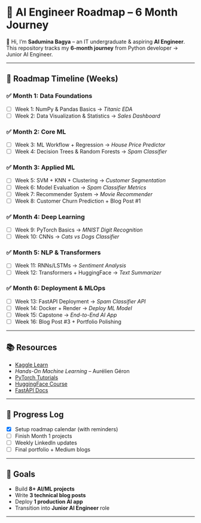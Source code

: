 # 🚀 AI Engineer Roadmap – 6 Month Journey

👋 Hi, I’m **Sadumina Bagya** – an IT undergraduate & aspiring **AI Engineer**.  
This repository tracks my **6-month journey** from Python developer → Junior AI Engineer.  

---

## 📅 Roadmap Timeline (Weeks)

### ✅ Month 1: Data Foundations
- [ ] Week 1: NumPy & Pandas Basics → *Titanic EDA*  
- [ ] Week 2: Data Visualization & Statistics → *Sales Dashboard*  

### ✅ Month 2: Core ML
- [ ] Week 3: ML Workflow + Regression → *House Price Predictor*  
- [ ] Week 4: Decision Trees & Random Forests → *Spam Classifier*  

### ✅ Month 3: Applied ML
- [ ] Week 5: SVM + KNN + Clustering → *Customer Segmentation*  
- [ ] Week 6: Model Evaluation → *Spam Classifier Metrics*  
- [ ] Week 7: Recommender System → *Movie Recommender*  
- [ ] Week 8: Customer Churn Prediction + Blog Post #1  

### ✅ Month 4: Deep Learning
- [ ] Week 9: PyTorch Basics → *MNIST Digit Recognition*  
- [ ] Week 10: CNNs → *Cats vs Dogs Classifier*  

### ✅ Month 5: NLP & Transformers
- [ ] Week 11: RNNs/LSTMs → *Sentiment Analysis*  
- [ ] Week 12: Transformers + HuggingFace → *Text Summarizer*  

### ✅ Month 6: Deployment & MLOps
- [ ] Week 13: FastAPI Deployment → *Spam Classifier API*  
- [ ] Week 14: Docker + Render → *Deploy ML Model*  
- [ ] Week 15: Capstone → *End-to-End AI App*  
- [ ] Week 16: Blog Post #3 + Portfolio Polishing  

---

## 📚 Resources
- [Kaggle Learn](https://www.kaggle.com/learn)  
- *Hands-On Machine Learning* – Aurélien Géron  
- [PyTorch Tutorials](https://pytorch.org/tutorials)  
- [HuggingFace Course](https://huggingface.co/course)  
- [FastAPI Docs](https://fastapi.tiangolo.com)  

---

## 📝 Progress Log
- [x] Setup roadmap calendar (with reminders)  
- [ ] Finish Month 1 projects  
- [ ] Weekly LinkedIn updates  
- [ ] Final portfolio + Medium blogs  

---

## 🌟 Goals
- Build **8+ AI/ML projects**  
- Write **3 technical blog posts**  
- Deploy **1 production AI app**  
- Transition into **Junior AI Engineer** role  

---

